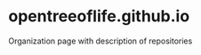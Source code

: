 opentreeoflife.github.io
========================

Organization page with description of repositories
